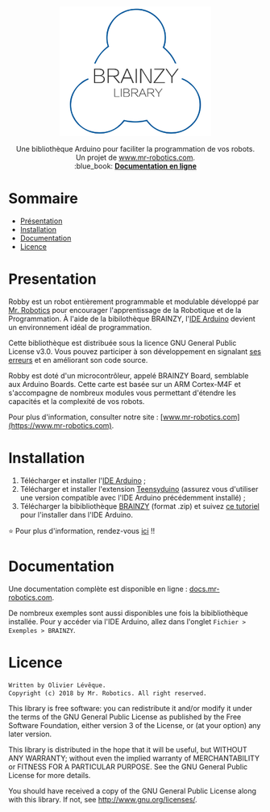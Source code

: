 <p align="center">
  <a href="https://www.mr-robotics.com/">
    <img src="./extras/BrainzyLogo.svg" width="300">
  </a>

  <p align="center">
    Une bibliothèque Arduino pour faciliter la programmation de vos robots.
    <br>
    Un projet de <a href="https://www.mr-robotics.com/">www.mr-robotics.com</a>.
    <br>
    :blue_book: <a href="https://www.mr-robotics.com/docs"><strong>Documentation en ligne</strong></a>
</p>

# Sommaire

- [Présentation](#presentation)
- [Installation](#installation)
- [Documentation](#documentation)
- [Licence](#licence)

# Presentation

Robby est un robot entièrement programmable et modulable développé par [Mr. Robotics](https://www.mr-robotics.com) pour encourager l'apprentissage de la Robotique et de la Programmation. À l'aide de la bibilothèque BRAINZY, l'[IDE Arduino](https://www.arduino.cc/) devient un environnement idéal de programmation.

Cette bibliothèque est distribuée sous la licence GNU General Public License v3.0. Vous pouvez participer à son développement en signalant [ses erreurs](https://github.com/WhoIsMrRobotics/brainzy-library/issues) et en améliorant son code source.

Robby est doté d'un microcontrôleur, appelé BRAINZY Board, semblable aux Arduino Boards. Cette carte est basée sur un ARM Cortex-M4F et s'accompagne de nombreux modules vous permettant d'étendre les capacités et la complexité de vos robots.

Pour plus d'information, consulter notre site : [www.mr-robotics.com](https://www.mr-robotics.com).

# Installation

1. Télécharger et installer l'[IDE Arduino](https://www.arduino.cc/en/Main/Software) ;
2. Télécharger et installer l'extension [Teensyduino](https://www.pjrc.com/teensy/td_download.html) (assurez vous d'utiliser une version compatible avec l'IDE Arduino précédemment installé) ;
3. Télécharger la bibibliothèque [BRAINZY](https://github.com/WhoIsMrRobotics/brainzy-library/releases) (format .zip) et suivez [ce tutoriel](https://www.arduino.cc/en/Guide/Libraries#toc4) pour l'installer dans l'IDE Arduino.

:star: Pour plus d'information, rendez-vous [ici](https://www.mr-robotics.com/docs/installation.php) !!

# Documentation

Une documentation complète est disponible en ligne : [docs.mr-robotics.com](https://www.mr-robotics.com/docs).

De nombreux exemples sont aussi disponibles une fois la bibibliothèque installée. Pour y accéder via l'IDE Arduino, allez dans l'onglet `Fichier > Exemples > BRAINZY`.

# Licence

```
Written by Olivier Lévêque.
Copyright (c) 2018 by Mr. Robotics. All right reserved.
```

This library is free software: you can redistribute it and/or modify it under the terms of the GNU General Public License as published by
the Free Software Foundation, either version 3 of the License, or (at your option) any later version.

This library is distributed in the hope that it will be useful, but WITHOUT ANY WARRANTY; without even the implied warranty of
MERCHANTABILITY or FITNESS FOR A PARTICULAR PURPOSE.  See the GNU General Public License for more details.

You should have received a copy of the GNU General Public License along with this library.  If not, see <http://www.gnu.org/licenses/>.

